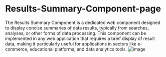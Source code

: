 # Results-Summary-Component-page
The Results Summary Component is a dedicated web component designed to display concise summaries of data results, typically from searches, analyses, or other forms of data processing. 
This component can be implemented in any web application that requires a brief display of result data, making it particularly useful for applications in sectors like e-commerce, educational platforms, and data analytics tools.
![image](https://github.com/angelvino/Results-Summary-Component-page/assets/109471128/6bc5397f-126c-4ce7-8e63-c8ba23581bd4)

